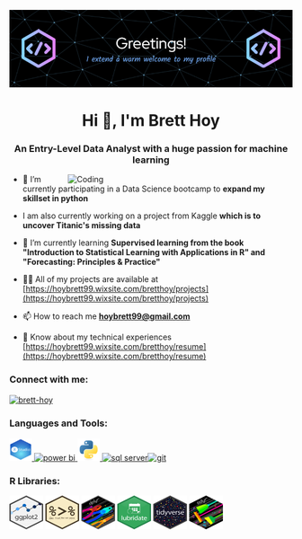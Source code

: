 ![MasterHead](https://github.com/AnalysisWithBrett/AnalysisWithBrett/blob/main/github-header-image.png?raw=true)
<h1 align="center">Hi 👋, I'm Brett Hoy</h1>
<h3 align="center">An Entry-Level Data Analyst with a huge passion for machine learning</h3>
<img align="right" alt="Coding" width="400" src="https://cdn.dribbble.com/users/8619169/screenshots/16116886/media/a63d64bcccad878cb9dfdb9a9f6b6416.gif">

- 🔭 I’m currently participating in a Data Science bootcamp to **expand my skillset in python**
  
- I am also currently working on a project from Kaggle **which is to uncover Titanic's missing data**

- 🌱 I’m currently learning **Supervised learning from the book "Introduction to Statistical Learning with Applications in R"  and "Forecasting: Principles & Practice"**

- 👨‍💻 All of my projects are available at [https://hoybrett99.wixsite.com/bretthoy/projects](https://hoybrett99.wixsite.com/bretthoy/projects)

- 📫 How to reach me **hoybrett99@gmail.com**

- 📄 Know about my technical experiences [https://hoybrett99.wixsite.com/bretthoy/resume](https://hoybrett99.wixsite.com/bretthoy/resume)

<h3 align="left">Connect with me:</h3>
<p align="left">
<a href="https://linkedin.com/in/brett-hoy" target="blank"><img align="center" src="https://raw.githubusercontent.com/rahuldkjain/github-profile-readme-generator/master/src/images/icons/Social/linked-in-alt.svg" alt="brett-hoy" height="30" width="40" /></a>
</p>


<h3 align="left">Languages and Tools:</h3>
<p align="left"> <a href="https://www.r-project.org/" target="_blank" rel="noreferrer"> <img src="https://raw.githubusercontent.com/rstudio/hex-stickers/58f99f98e45440afc146c34ca871ed7c1fb14c34/SVG/RStudio.svg" alt="r" width="40" height="40"/> </a> <a href="https://www.microsoft.com/en-gb/power-platform/products/power-bi/" target="_blank" rel="noreferrer"> <img src="https://github.com/microsoft/PowerBI-Icons/blob/main/SVG/Power-BI.svg" alt="power bi" width="40" height="40"/> </a> <a href="https://www.python.org" target="_blank" rel="noreferrer"> <img src="https://raw.githubusercontent.com/devicons/devicon/master/icons/python/python-original.svg" alt="python" width="40" height="40"/> </a> <a href="https://www.microsoft.com/en-gb/sql-server/sql-server-downloads" target="_blank" rel="noreferrer"> <img src="https://www.svgrepo.com/show/303229/microsoft-sql-server-logo.svg" alt="sql server" width="40" height="40"/><img src="https://www.vectorlogo.zone/logos/git-scm/git-scm-icon.svg" alt="git" width="40" height="40"/> </a> </p>


<h3 align="left">R Libraries:</h3>
<p align="left"> <a  target="_blank" rel="noreferrer"> <img src="https://github.com/rstudio/hex-stickers/blob/main/SVG/ggplot2.svg" alt="r" width="60" height="60"/> </a> <a target="_blank" rel="noreferrer"> <img src="https://github.com/rstudio/hex-stickers/blob/main/SVG/pipe.svg" alt="power bi" width="60" height="60"/> </a> <a target="_blank" rel="noreferrer"> <img src="https://raw.githubusercontent.com/rstudio/hex-stickers/58f99f98e45440afc146c34ca871ed7c1fb14c34/SVG/dplyr.svg" alt="power bi" width="60" height="60"/> </a> <a target="_blank" rel="noreferrer"> <img src="https://raw.githubusercontent.com/rstudio/hex-stickers/58f99f98e45440afc146c34ca871ed7c1fb14c34/SVG/lubridate.svg" alt="power bi" width="60" height="60"/> </a><a target="_blank" rel="noreferrer"> <img src="https://github.com/rstudio/hex-stickers/blob/main/SVG/tidyverse.svg" alt="python" width="60" height="60"/> </a> <a target="_blank" rel="noreferrer"> <img src="https://github.com/rstudio/hex-stickers/blob/main/SVG/tidyr.svg" alt="sql server" width="60" height="60"/> </a> </p>
